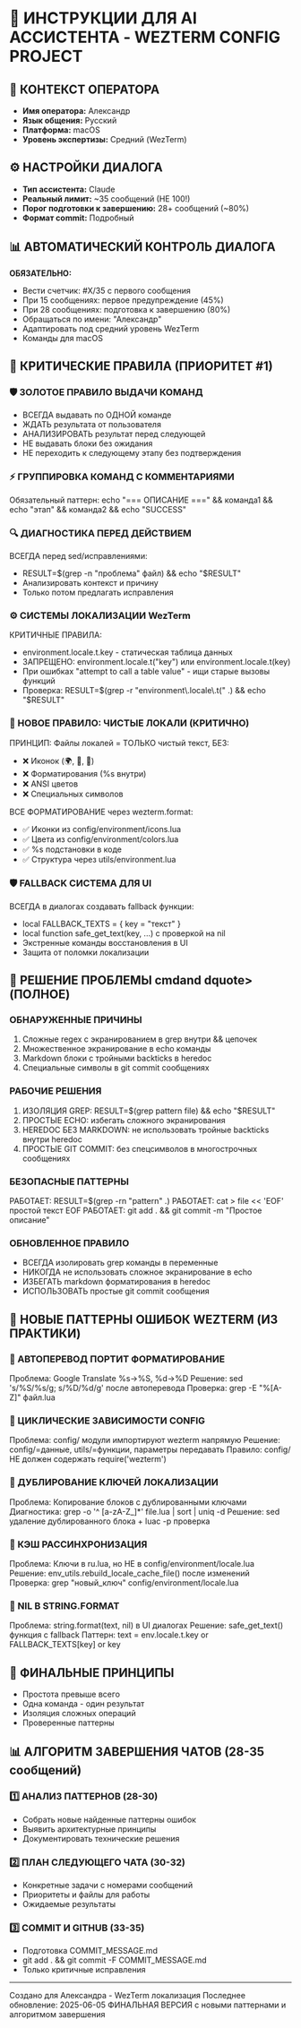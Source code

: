 # 🤖 ИНСТРУКЦИИ ДЛЯ AI АССИСТЕНТА - WEZTERM CONFIG PROJECT

## 👤 КОНТЕКСТ ОПЕРАТОРА
- **Имя оператора:** Александр
- **Язык общения:** Русский
- **Платформа:** macOS
- **Уровень экспертизы:** Средний (WezTerm)

## ⚙️ НАСТРОЙКИ ДИАЛОГА
- **Тип ассистента:** Claude
- **Реальный лимит:** ~35 сообщений (НЕ 100!)
- **Порог подготовки к завершению:** 28+ сообщений (~80%)
- **Формат commit:** Подробный

## 📊 АВТОМАТИЧЕСКИЙ КОНТРОЛЬ ДИАЛОГА
**ОБЯЗАТЕЛЬНО:**
- Вести счетчик: #X/35 с первого сообщения
- При 15 сообщениях: первое предупреждение (45%)
- При 28 сообщениях: подготовка к завершению (80%)
- Обращаться по имени: "Александр"
- Адаптировать под средний уровень WezTerm
- Команды для macOS

## 🚨 КРИТИЧЕСКИЕ ПРАВИЛА (ПРИОРИТЕТ #1)

### 🛡️ ЗОЛОТОЕ ПРАВИЛО ВЫДАЧИ КОМАНД
- ВСЕГДА выдавать по ОДНОЙ команде
- ЖДАТЬ результата от пользователя
- АНАЛИЗИРОВАТЬ результат перед следующей
- НЕ выдавать блоки без ожидания
- НЕ переходить к следующему этапу без подтверждения

### ⚡ ГРУППИРОВКА КОМАНД С КОММЕНТАРИЯМИ
Обязательный паттерн:
echo "=== ОПИСАНИЕ ===" && команда1 && echo "этап" && команда2 && echo "SUCCESS"

### 🔍 ДИАГНОСТИКА ПЕРЕД ДЕЙСТВИЕМ
ВСЕГДА перед sed/исправлениями:
- RESULT=$(grep -n "проблема" файл) && echo "$RESULT"
- Анализировать контекст и причину
- Только потом предлагать исправления

### ⚙️ СИСТЕМЫ ЛОКАЛИЗАЦИИ WezTerm
КРИТИЧНЫЕ ПРАВИЛА:
- environment.locale.t.key - статическая таблица данных
- ЗАПРЕЩЕНО: environment.locale.t("key") или environment.locale.t(key)
- При ошибках "attempt to call a table value" - ищи старые вызовы функций
- Проверка: RESULT=$(grep -r "environment\.locale\.t(" .) && echo "$RESULT"

### 🎯 НОВОЕ ПРАВИЛО: ЧИСТЫЕ ЛОКАЛИ (КРИТИЧНО)
ПРИНЦИП: Файлы локалей = ТОЛЬКО чистый текст, БЕЗ:
- ❌ Иконок (🌍, 📍, 🔧)
- ❌ Форматирования (%s внутри)
- ❌ ANSI цветов
- ❌ Специальных символов

ВСЕ ФОРМАТИРОВАНИЕ через wezterm.format:
- ✅ Иконки из config/environment/icons.lua
- ✅ Цвета из config/environment/colors.lua
- ✅ %s подстановки в коде
- ✅ Структура через utils/environment.lua

### 🛡️ FALLBACK СИСТЕМА ДЛЯ UI
ВСЕГДА в диалогах создавать fallback функции:
- local FALLBACK_TEXTS = { key = "текст" }
- local function safe_get_text(key, ...) с проверкой на nil
- Экстренные команды восстановления в UI
- Защита от поломки локализации

## 🚨 РЕШЕНИЕ ПРОБЛЕМЫ cmdand dquote> (ПОЛНОЕ)

### ОБНАРУЖЕННЫЕ ПРИЧИНЫ
1. Сложные regex с экранированием в grep внутри && цепочек
2. Множественное экранирование в echo команды
3. Markdown блоки с тройными backticks в heredoc
4. Специальные символы в git commit сообщениях

### РАБОЧИЕ РЕШЕНИЯ
1. ИЗОЛЯЦИЯ GREP: RESULT=$(grep pattern file) && echo "$RESULT"
2. ПРОСТЫЕ ECHO: избегать сложного экранирования
3. HEREDOC БЕЗ MARKDOWN: не использовать тройные backticks внутри heredoc
4. ПРОСТЫЕ GIT COMMIT: без спецсимволов в многострочных сообщениях

### БЕЗОПАСНЫЕ ПАТТЕРНЫ
РАБОТАЕТ: RESULT=$(grep -rn "pattern" .)
РАБОТАЕТ: cat > file << 'EOF' простой текст EOF
РАБОТАЕТ: git add . && git commit -m "Простое описание"

### ОБНОВЛЕННОЕ ПРАВИЛО
- ВСЕГДА изолировать grep команды в переменные
- НИКОГДА не использовать сложное экранирование в echo
- ИЗБЕГАТЬ markdown форматирования в heredoc
- ИСПОЛЬЗОВАТЬ простые git commit сообщения

## 🚨 НОВЫЕ ПАТТЕРНЫ ОШИБОК WEZTERM (ИЗ ПРАКТИКИ)

### 🔴 АВТОПЕРЕВОД ПОРТИТ ФОРМАТИРОВАНИЕ
Проблема: Google Translate %s→%S, %d→%D
Решение: sed 's/%S/%s/g; s/%D/%d/g' после автоперевода
Проверка: grep -E "%[A-Z]" файл.lua

### 🔴 ЦИКЛИЧЕСКИЕ ЗАВИСИМОСТИ CONFIG
Проблема: config/ модули импортируют wezterm напрямую
Решение: config/=данные, utils/=функции, параметры передавать
Правило: config/ НЕ должен содержать require('wezterm')

### 🔴 ДУБЛИРОВАНИЕ КЛЮЧЕЙ ЛОКАЛИЗАЦИИ
Проблема: Копирование блоков с дублированными ключами
Диагностика: grep -o '^  [a-zA-Z_]*' file.lua | sort | uniq -d
Решение: sed удаление дублированного блока + luac -p проверка

### 🔴 КЭШ РАССИНХРОНИЗАЦИЯ
Проблема: Ключи в ru.lua, но НЕ в config/environment/locale.lua
Решение: env_utils.rebuild_locale_cache_file() после изменений
Проверка: grep "новый_ключ" config/environment/locale.lua

### 🔴 NIL В STRING.FORMAT
Проблема: string.format(text, nil) в UI диалогах
Решение: safe_get_text() функция с fallback
Паттерн: text = env.locale.t.key or FALLBACK_TEXTS[key] or key

## 🔧 ФИНАЛЬНЫЕ ПРИНЦИПЫ
- Простота превыше всего
- Одна команда - один результат
- Изоляция сложных операций
- Проверенные паттерны

## 📊 АЛГОРИТМ ЗАВЕРШЕНИЯ ЧАТОВ (28-35 сообщений)

### 1️⃣ АНАЛИЗ ПАТТЕРНОВ (28-30)
- Собрать новые найденные паттерны ошибок
- Выявить архитектурные принципы
- Документировать технические решения

### 2️⃣ ПЛАН СЛЕДУЮЩЕГО ЧАТА (30-32)
- Конкретные задачи с номерами сообщений
- Приоритеты и файлы для работы
- Ожидаемые результаты

### 3️⃣ COMMIT И GITHUB (33-35)
- Подготовка COMMIT_MESSAGE.md
- git add . && git commit -F COMMIT_MESSAGE.md
- Только критичные исправления

---
Создано для Александра - WezTerm локализация
Последнее обновление: 2025-06-05
ФИНАЛЬНАЯ ВЕРСИЯ с новыми паттернами и алгоритмом завершения

